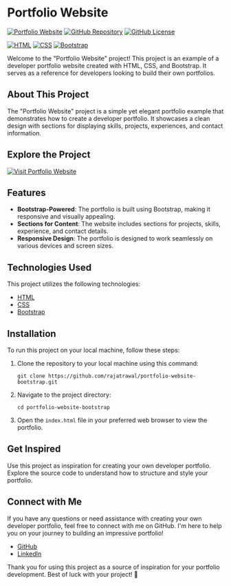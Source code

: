 # Portfolio Website

[![Portfolio Website](https://img.shields.io/badge/Visit%20Portfolio-Portfolio%20Website-blue)](https://rajatrawal.github.io/portfolio-website-bootstrap/)
[![GitHub Repository](https://img.shields.io/badge/GitHub%20Repo-Portfolio%20GitHub%20Repo-green)](https://github.com/rajatrawal/portfolio-website-bootstrap)
[![GitHub License](https://img.shields.io/badge/license-MIT-blue.svg)](LICENSE)

[![HTML](https://img.shields.io/badge/HTML-5-red)](https://developer.mozilla.org/en-US/docs/Web/HTML)
[![CSS](https://img.shields.io/badge/CSS-3-blue)](https://developer.mozilla.org/en-US/docs/Web/CSS)
[![Bootstrap](https://img.shields.io/badge/Bootstrap-4-purple)](https://getbootstrap.com/)

Welcome to the "Portfolio Website" project! This project is an example of a developer portfolio website created with HTML, CSS, and Bootstrap. It serves as a reference for developers looking to build their own portfolios.

## About This Project

The "Portfolio Website" project is a simple yet elegant portfolio example that demonstrates how to create a developer portfolio. It showcases a clean design with sections for displaying skills, projects, experiences, and contact information.

## Explore the Project

[![Visit Portfolio Website](https://img.shields.io/badge/Visit%20Portfolio-Portfolio%20Website-blue)](https://rajatrawal.github.io/portfolio-website-bootstrap/)

## Features

- **Bootstrap-Powered**: The portfolio is built using Bootstrap, making it responsive and visually appealing.
- **Sections for Content**: The website includes sections for projects, skills, experience, and contact details.
- **Responsive Design**: The portfolio is designed to work seamlessly on various devices and screen sizes.

## Technologies Used

This project utilizes the following technologies:

- [HTML](https://developer.mozilla.org/en-US/docs/Web/HTML)
- [CSS](https://developer.mozilla.org/en-US/docs/Web/CSS)
- [Bootstrap](https://getbootstrap.com/)

## Installation

To run this project on your local machine, follow these steps:

1. Clone the repository to your local machine using this command:

   ```shell
   git clone https://github.com/rajatrawal/portfolio-website-bootstrap.git
   ```

2. Navigate to the project directory:

   ```shell
   cd portfolio-website-bootstrap
   ```

3. Open the `index.html` file in your preferred web browser to view the portfolio.


## Get Inspired

Use this project as inspiration for creating your own developer portfolio. Explore the source code to understand how to structure and style your portfolio.

## Connect with Me

If you have any questions or need assistance with creating your own developer portfolio, feel free to connect with me on GitHub. I'm here to help you on your journey to building an impressive portfolio!

- [GitHub](https://github.com/rajatrawal)
- [LinkedIn](https://www.linkedin.com/in/rajatrawal)

Thank you for using this project as a source of inspiration for your portfolio development. Best of luck with your project! 🌟





